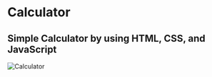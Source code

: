 # Calculator
## Simple Calculator by using HTML, CSS, and JavaScript
![Calculator](/images/Calculator.png)
